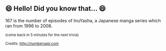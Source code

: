 ## 😄 Hello! Did you know that... 😄
167 is the number of episodes of InuYasha, a Japanese manga series which ran from 1996 to 2008.

<sup>(come back in 5 minutes for the next trivia)</sup>


<sup>Credits: http://numbersapi.com</sup>
